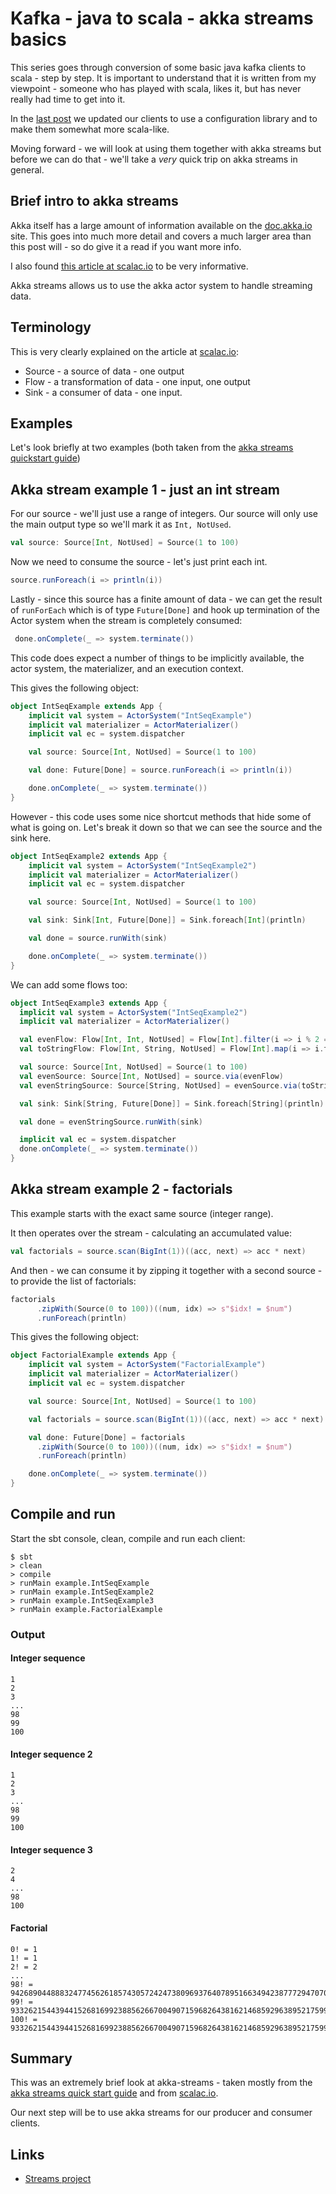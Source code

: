 # Kafka - java to scala - akka streams basics

This series goes through conversion of some basic java kafka clients to scala - step by step. It is important to understand that it is written from my viewpoint - someone who has played with scala, likes it, but has never really had time to get into it.

In the [last post](/2019/05/03/kafka-java-to-scala-scala-v2/) we updated our clients to use a configuration library and to make them somewhat more scala-like.

Moving forward - we will look at using them together with akka streams but before we can do that - we'll take a _very_ quick trip on akka streams in general.

## Brief intro to akka streams

Akka itself has a large amount of information available on the [doc.akka.io](https://doc.akka.io) site. This goes into much more detail and covers a much larger area than this post will - so do give it a read if you want more info.

I also found [this article at scalac.io](https://scalac.io/streams-in-akka-scala-introduction/) to be very informative.

Akka streams allows us to use the akka actor system to handle streaming data.

## Terminology

This is very clearly explained on the article at [scalac.io](https://scalac.io/streams-in-akka-scala-introduction/):

- Source - a source of data - one output
- Flow - a transformation of data - one input, one output
- Sink - a consumer of data - one input.

## Examples

Let's look briefly at two examples (both taken from the [akka streams quickstart guide](https://doc.akka.io/docs/akka/current/stream/stream-quickstart.html))

## Akka stream example 1 - just an int stream

For our source - we'll just use a range of integers. Our source will only use the main output type so we'll mark it as `Int, NotUsed`.

```scala
val source: Source[Int, NotUsed] = Source(1 to 100)
```

Now we need to consume the source - let's just print each int.

```scala
source.runForeach(i => println(i))
```

Lastly - since this source has a finite amount of data - we can get the result of `runForEach` which is of type `Future[Done]` and hook up termination of the Actor system when the stream is completely consumed:

```scala
 done.onComplete(_ => system.terminate())
```

This code does expect a number of things to be implicitly available, the actor system, the materializer, and an execution context.

This gives the following object:

```scala
object IntSeqExample extends App {
    implicit val system = ActorSystem("IntSeqExample")
    implicit val materializer = ActorMaterializer()
    implicit val ec = system.dispatcher

    val source: Source[Int, NotUsed] = Source(1 to 100)

    val done: Future[Done] = source.runForeach(i => println(i))

    done.onComplete(_ => system.terminate())
}
```

However - this code uses some nice shortcut methods that hide some of what is going on. Let's break it down so that we can see the source and the sink here.

```scala
object IntSeqExample2 extends App {
    implicit val system = ActorSystem("IntSeqExample2")
    implicit val materializer = ActorMaterializer()
    implicit val ec = system.dispatcher

    val source: Source[Int, NotUsed] = Source(1 to 100)

    val sink: Sink[Int, Future[Done]] = Sink.foreach[Int](println)

    val done = source.runWith(sink)

    done.onComplete(_ => system.terminate())
}
```

We can add some flows too:

```scala
object IntSeqExample3 extends App {
  implicit val system = ActorSystem("IntSeqExample2")
  implicit val materializer = ActorMaterializer()

  val evenFlow: Flow[Int, Int, NotUsed] = Flow[Int].filter(i => i % 2 == 0)
  val toStringFlow: Flow[Int, String, NotUsed] = Flow[Int].map(i => i.toString)

  val source: Source[Int, NotUsed] = Source(1 to 100)
  val evenSource: Source[Int, NotUsed] = source.via(evenFlow)
  val evenStringSource: Source[String, NotUsed] = evenSource.via(toStringFlow)

  val sink: Sink[String, Future[Done]] = Sink.foreach[String](println)

  val done = evenStringSource.runWith(sink)

  implicit val ec = system.dispatcher
  done.onComplete(_ => system.terminate())
}
```

## Akka stream example 2 - factorials

This example starts with the exact same source (integer range).

It then operates over the stream - calculating an accumulated value:

```scala
val factorials = source.scan(BigInt(1))((acc, next) => acc * next)
```

And then - we can consume it by zipping it together with a second source - to provide the list of factorials:

```scala
factorials
      .zipWith(Source(0 to 100))((num, idx) => s"$idx! = $num")
      .runForeach(println)
```

This gives the following object:

```scala
object FactorialExample extends App {
    implicit val system = ActorSystem("FactorialExample")
    implicit val materializer = ActorMaterializer()
    implicit val ec = system.dispatcher

    val source: Source[Int, NotUsed] = Source(1 to 100)

    val factorials = source.scan(BigInt(1))((acc, next) => acc * next)

    val done: Future[Done] = factorials
      .zipWith(Source(0 to 100))((num, idx) => s"$idx! = $num")
      .runForeach(println)

    done.onComplete(_ => system.terminate())
}
```

## Compile and run

Start the sbt console, clean, compile and run each client:

```shell
$ sbt
> clean
> compile
> runMain example.IntSeqExample
> runMain example.IntSeqExample2
> runMain example.IntSeqExample3
> runMain example.FactorialExample
```

### Output

#### Integer sequence

```shell
1
2
3
...
98
99
100
```

#### Integer sequence 2

```shell
1
2
3
...
98
99
100
```

#### Integer sequence 3

```shell
2
4
...
98
100
```

#### Factorial

```shell
0! = 1
1! = 1
2! = 2
...
98! = 9426890448883247745626185743057242473809693764078951663494238777294707070023223798882976159207729119823605850588608460429412647567360000000000000000000000
99! = 933262154439441526816992388562667004907159682643816214685929638952175999932299156089414639761565182862536979208272237582511852109168640000000000000000000000
100! = 93326215443944152681699238856266700490715968264381621468592963895217599993229915608941463976156518286253697920827223758251185210916864000000000000000000000000
```

## Summary

This was an extremely brief look at akka-streams - taken mostly from the [akka streams quick start guide](https://doc.akka.io/docs/akka/current/stream/stream-quickstart.html) and from [scalac.io](https://scalac.io/streams-in-akka-scala-introduction/).

Our next step will be to use akka streams for our producer and consumer clients.

## Links

- [Streams project](https://github.com/chrissearle/kafka-java-to-scala/tree/master/akka-streams-basics)
